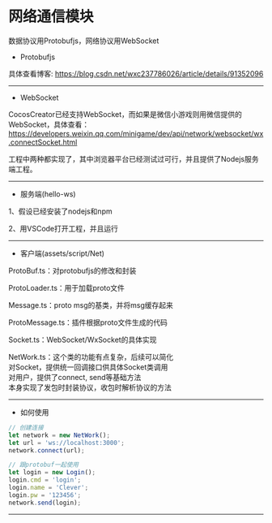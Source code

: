 # 网络通信模块

数据协议用Protobufjs，网络协议用WebSocket

- Protobufjs

具体查看博客: https://blog.csdn.net/wxc237786026/article/details/91352096

---

- WebSocket

CocosCreator已经支持WebSocket，而如果是微信小游戏则用微信提供的WebSocket，具体查看：https://developers.weixin.qq.com/minigame/dev/api/network/websocket/wx.connectSocket.html

工程中两种都实现了，其中浏览器平台已经测试过可行，并且提供了Nodejs服务端工程。

---

- 服务端(hello-ws)

1、假设已经安装了nodejs和npm

2、用VSCode打开工程，并且运行

---

- 客户端(assets/script/Net)

ProtoBuf.ts：对protobufjs的修改和封装

ProtoLoader.ts：用于加载proto文件

Message.ts：proto msg的基类，并将msg缓存起来

ProtoMessage.ts：插件根据proto文件生成的代码

Socket.ts：WebSocket/WxSocket的具体实现

NetWork.ts：这个类的功能有点复杂，后续可以简化  
对Socket，提供统一回调接口供具体Socket类调用  
对用户，提供了connect, send等基础方法  
本身实现了发包时封装协议，收包时解析协议的方法

---

- 如何使用

```typescript
// 创建连接
let network = new NetWork();
let url = 'ws://localhost:3000';
network.connect(url);

// 跟protobuf一起使用
let login = new Login();
login.cmd = 'login';
login.name = 'Clever';
login.pw = '123456';
network.send(login);
```
---
